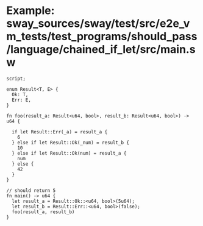 # Example: sway_sources/sway/test/src/e2e_vm_tests/test_programs/should_pass/language/chained_if_let/src/main.sw

```sway
script;

enum Result<T, E> {
  Ok: T,
  Err: E,
}

fn foo(result_a: Result<u64, bool>, result_b: Result<u64, bool>) -> u64 {

  if let Result::Err(_a) = result_a {
    6
  } else if let Result::Ok(_num) = result_b {
    10
  } else if let Result::Ok(num) = result_a {
    num
  } else { 
    42 
  }
}

// should return 5
fn main() -> u64 {
  let result_a = Result::Ok::<u64, bool>(5u64);
  let result_b = Result::Err::<u64, bool>(false);
  foo(result_a, result_b)
}

```
